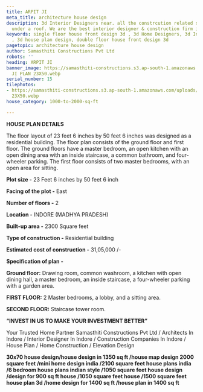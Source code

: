 ```yaml
---
title: ARPIT JI
meta_title: architecture house design
description: 3d Interior Designers near. all the constrcution related services in
  under a roof. We are the best interior designer & construction firm in indore.
keywords: single floor house front design 3d , 3d Home Designers, 3d Interior Designers
  , 3d house plan design, double floor house front design 3d
pagetopic: architecture house design
author: Samasthiti Constructions Pvt Ltd
robots: ''
heading: ARPIT JI
banner_image: https://samasthiti-constructions.s3.ap-south-1.amazonaws.com/uploads/ARPIT
  JI PLAN 23X50.webp
serial_number: 15
tilephotos:
- https://samasthiti-constructions.s3.ap-south-1.amazonaws.com/uploads/ARPIT JI PLAN
  23X50.webp
house_category: 1000-to-2000-sq-ft

---
```

**HOUSE PLAN DETAILS**

The floor layout of 23 feet 6 inches by 50 feet 6 inches was designed as a residential building. The floor plan consists of the ground floor and first floor. The ground floors have a master bedroom, an open kitchen with an open dining area with an inside staircase, a common bathroom, and four-wheeler parking. The first floor consists of two master bedrooms, with an open area for sitting.

**Plot size -** 23 Feet 6 inches by 50 feet 6 inch

**Facing of the plot -** East

**Number of floors -** 2

**Location -** INDORE (MADHYA PRADESH)

**Built-up area -** 2300 Square feet

**Type of construction -** Residential building

**Estimated cost of construction -** 31,05,000 /-

**Specification of plan -**

**Ground floor:** Drawing room, common washroom, a kitchen with open dining hall, a master bedroom, an inside staircase, a four-wheeler parking with a garden area.

**FIRST FLOOR:** 2 Master bedrooms, a lobby, and a sitting area.

  
**SECOND FLOOR:** Staircase tower room.

**“INVEST IN US TO MAKE YOUR INVESTMENT BETTER”**

Your Trusted Home Partner Samasthiti Constructions Pvt Ltd / Architects In Indore / Interior Designer In Indore / Construction Companies In Indore / House Plan / Home Construction / Elevation Design

**30x70 house design/house design in 1350 sq ft /house map design 2000 square feet /mini home design india /2100 square feet house plans india /6 bedroom house plans indian style /1050 square feet house design /design for 900 sq ft house /1050 square feet house /1500 square feet house plan 3d /home design for 1400 sq ft /house plan in 1400 sq ft**